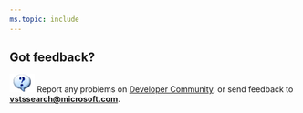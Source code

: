 ```yaml
---
ms.topic: include
---
```


## Got feedback?

![Question](../_img/_shared/question.png) 
Report any problems on [Developer Community](https://developercommunity.visualstudio.com/),
or send feedback to **[vstssearch@microsoft.com](mailto:vstssearch@microsoft.com?Subject=Feedback%20on%20Search)**.
